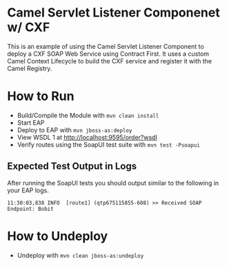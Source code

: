 # Camel Servlet Listener Componenet w/ CXF
This is an example of using the Camel Servlet Listener Component to deploy a CXF SOAP Web Service using Contract First. It uses a custom Camel Context Lifecycle to build the CXF service and register it with the Camel Registry.

# How to Run
 - Build/Compile the Module with `mvn clean install`
 - Start EAP
 - Deploy to EAP with `mvn jboss-as:deploy`
 - View WSDL 1 at [http://localhost:9595/order?wsdl](http://localhost:9597/order?wsdl)
 - Verify routes using the SoapUI test suite with `mvn test -Psoapui`

## Expected Test Output in Logs
After running the SoapUI tests you should output similar to the following in your EAP logs.
> 
	11:30:03,838 INFO  [route1] (qtp675115855-608) >> Received SOAP Endpoint: Bobit

# How to Undeploy
 - Undeploy with `mvn clean jboss-as:undeploy`
